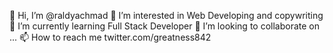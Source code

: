 👋 Hi, I’m @raldyachmad
👀 I’m interested in Web Developing and copywriting
🌱 I’m currently learning Full Stack Developer
💞️ I’m looking to collaborate on ...
📫 How to reach me twitter.com/greatness842
